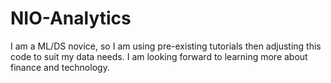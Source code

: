 # NIO-Analytics

I am a ML/DS novice, so I am using pre-existing tutorials then adjusting this code to suit my data needs. I am looking forward to learning more about finance and technology.
